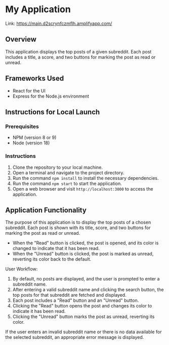 # My Application

Link: https://main.d2scrynfczmflh.amplifyapp.com/
## Overview
This application displays the top posts of a given subreddit. Each post includes a title, a score, and two buttons for marking the post as read or unread.

## Frameworks Used
- React for the UI
- Express for the Node.js environment

## Instructions for Local Launch
### Prerequisites
- NPM (version 8 or 9)
- Node (version 18)

### Instructions
1. Clone the repository to your local machine.
2. Open a terminal and navigate to the project directory.
3. Run the command `npm install` to install the necessary dependencies.
4. Run the command `npm start` to start the application.
5. Open a web browser and visit `http://localhost:3000` to access the application.

## Application Functionality
The purpose of this application is to display the top posts of a chosen subreddit. Each post is shown with its title, score, and two buttons for marking the post as read or unread.

- When the "Read" button is clicked, the post is opened, and its color is changed to indicate that it has been read.
- When the "Unread" button is clicked, the post is marked as unread, reverting its color back to the default.

User Workflow:
1. By default, no posts are displayed, and the user is prompted to enter a subreddit name.
2. After entering a valid subreddit name and clicking the search button, the top posts for that subreddit are fetched and displayed.
3. Each post includes a "Read" button and an "Unread" button.
4. Clicking the "Read" button opens the post and changes its color to indicate it has been read.
5. Clicking the "Unread" button marks the post as unread, reverting its color.

If the user enters an invalid subreddit name or there is no data available for the selected subreddit, an appropriate error message is displayed.
